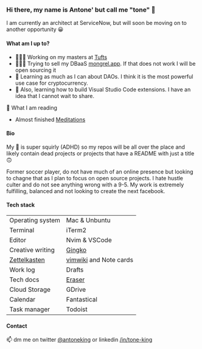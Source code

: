 ### Hi there, my name is Antone' but call me "tone" 👋

<!--
**antonemking/antonemking** is a ✨ _special_ ✨ repository because its `README.md` (this file) appears on your GitHub profile.

Here are some ideas to get you started:

- 🔭 I’m currently working on ...
- 🌱 I’m currently learning ...
- 👯 I’m looking to collaborate on ...
- 🤔 I’m looking for help with ...
- 💬 Ask me about ...
- 📫 How to reach me: ...
- 😄 Pronouns: ...
- ⚡ Fun fact: ...
-->

I am currently an architect at ServiceNow, but will soon be moving on to another opportunity 😀


#### What am I up to?

- 👨🏾‍🎓 Working on my masters at [Tufts](tufts.edu)
- 👨🏽‍💻 Trying to sell my DBaaS [mongrel.app](https:mongrel.app). If that does not work I will be open sourcing it
- 🧠 Learning as much as I can about DAOs. I think it is the most powerful use case for cryptocurrency.
- 🌱 Also, learning how to build Visual Studio Code extensions. I have an idea that I cannot wait to share.

📖 What I am reading

- Almost finished [Meditations](https://read.amazon.com/kp/embed?asin=B000FC1JAI&preview=newtab&linkCode=kpe&ref_=cm_sw_r_kb_dp_GMS05HV9641QXKDJ37QG)


#### Bio

My 🧠 is super squirly (ADHD) so my repos will be all over the place and likely contain dead projects or projects that have a README with just a title 🙃

Former soccer player, do not have much of an online presence but looking to chagne that as I plan to focus on open source projects. I hate hustle culter and do not see anything wrong with a 9-5. My work is extremely fulfilling, balanced and not looking to create the next facebook.

#### Tech stack

|   |   |   
|---|---|
| Operating system  | Mac & Unbuntu  |  
| Terminal  | iTerm2  |  
| Editor  | Nvim & VSCode  |
| Creative writing | [Gingko](https://gingkowriter.com/)|
| [Zettelkasten](https://github.com/antonemking/Zettelkasten) | [vimwiki](https://vimwiki.github.io/) and Note cards |
| Work log | Drafts |
| Tech docs | [Eraser](https://app.tryeraser.com/) |
| Cloud Storage | GDrive |
| Calendar | Fantastical |
| Task manager | Todoist |


#### Contact

 📫 dm me on twitter [@antoneking](https://twitter.com/antoneking) or linkedin [/in/tone-king](https://www.linkedin.com/in/tone-king)


